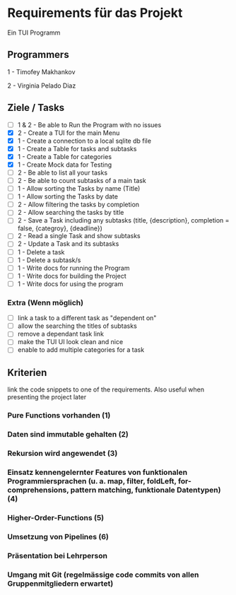 # Requirements für das Projekt

Ein TUI Programm

## Programmers

1 - Timofey Makhankov

2 - Virginia Pelado Diaz

## Ziele / Tasks

- [ ] 1 & 2 - Be able to Run the Program with no issues
- [X] 2 - Create a TUI for the main Menu
- [X] 1 - Create a connection to a local sqlite db file
- [X] 1 - Create a Table for tasks and subtasks
- [X] 1 - Create a Table for categories
- [X] 1 - Create Mock data for Testing
- [ ] 2 - Be able to list all your tasks
- [ ] 2 - Be able to count subtasks of a main task 
- [ ] 1 - Allow sorting the Tasks by name (Title)
- [ ] 1 - Allow sorting the Tasks by date
- [ ] 2 - Allow filtering the tasks by completion
- [ ] 2 - Allow searching the tasks by title
- [ ] 2 - Save a Task including any subtasks (title, {description}, completion = false, {categroy}, {deadline})
- [ ] 2 - Read a single Task and show subtasks
- [ ] 2 - Update a Task and its subtasks
- [ ] 1 - Delete a task
- [ ] 1 - Delete a subtask/s
- [ ] 1 - Write docs for running the Program
- [ ] 1 - Write docs for building the Project
- [ ] 1 - Write docs for using the program

### Extra (Wenn möglich)

- [ ] link a task to a different task as "dependent on"
- [ ] allow the searching the titles of subtasks
- [ ] remove a dependant task link
- [ ] make the TUI UI look clean and nice
- [ ] enable to add multiple categories for a task

## Kriterien

link the code snippets to one of the requirements. Also useful when presenting the project later

### Pure Functions vorhanden (1)

### Daten sind immutable gehalten (2)

### Rekursion wird angewendet (3)

### Einsatz kennengelernter Features von funktionalen Programmiersprachen (u. a. map, filter, foldLeft, for-comprehensions, pattern matching, funktionale Datentypen) (4)

### Higher-Order-Functions (5)

### Umsetzung von Pipelines (6)

### Präsentation bei Lehrperson

### Umgang mit Git (regelmässige code commits von allen Gruppenmitgliedern erwartet)
